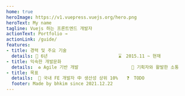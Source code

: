 ```yaml
---
home: true
heroImage: https://v1.vuepress.vuejs.org/hero.png
heroText: My name
tagline: Vuejs 하는 프론트엔드 개발자
actionText: Portfolio →
actionLink: /guide/
features:
- title: 경력 및 주요 기술
  details: 🚩 6년　　　　　　　　　　　　　　　　⌛　2015.11 ~ 현재　　　　　　　　　　　↳　　Vuejs　　 　　 2018.06 ~ 현재　　　　↳　　HTML/CSS/JS　2015.11 ~ 2018.06　　↳　　ExpressJS, PHP　　　비주류
- title: 익숙한 개발문화
  details:  ♻ Agile 기반 개발　　　　　　　　　　　　🤝 기획자와 활발한 소통　　　　　　📚 설계와 결과물에 대한 문서화 및 공유　　　🔍 QA 검증 테스트
- title: 목표
  details:  🏁 국내 FE 개발자 中 생산성 상위 10%　　❓　TODO　　　　　　　　　　　　　↳　　난 지금 어디쯤? (자기 객관화)　　　　　↳　　무얼 어찌 했니? (꾸준한 기록)　　　　　　↳　　지금 난 어때? (지속적인 자기 평가)
  footer: Made by bhkim since 2021.12.22
---
```

